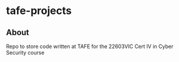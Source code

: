# tafe-projects
## About
Repo to store code written at TAFE for the 22603VIC Cert IV in Cyber Security course
